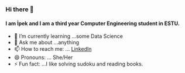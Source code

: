 ### Hi there 👋 
#### I am İpek and I am a third year Computer Engineering student in ESTU.

- 🌱 I’m currently learning ...some Data Science
- 💬 Ask me about ...anything 
- 📫 How to reach me: ... [LinkedIn](www.linkedin.com/in/i̇pekarıkan/)
- 😄 Pronouns: ... She/Her
- ⚡ Fun fact: ...I like solving sudoku and reading books.

